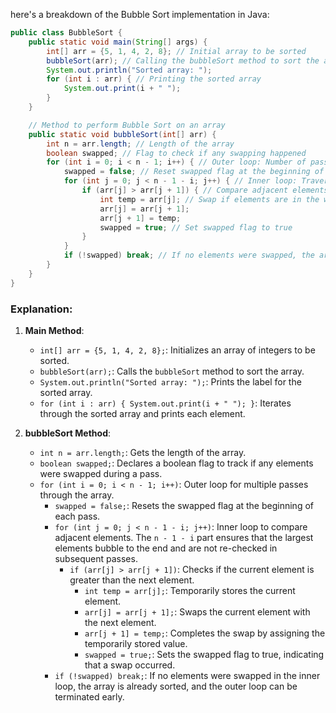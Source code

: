 here's a breakdown of the Bubble Sort implementation in Java:

```java
public class BubbleSort {
    public static void main(String[] args) {
        int[] arr = {5, 1, 4, 2, 8}; // Initial array to be sorted
        bubbleSort(arr); // Calling the bubbleSort method to sort the array
        System.out.println("Sorted array: ");
        for (int i : arr) { // Printing the sorted array
            System.out.print(i + " ");
        }
    }

    // Method to perform Bubble Sort on an array
    public static void bubbleSort(int[] arr) {
        int n = arr.length; // Length of the array
        boolean swapped; // Flag to check if any swapping happened
        for (int i = 0; i < n - 1; i++) { // Outer loop: Number of passes
            swapped = false; // Reset swapped flag at the beginning of each pass
            for (int j = 0; j < n - 1 - i; j++) { // Inner loop: Traverse the array
                if (arr[j] > arr[j + 1]) { // Compare adjacent elements
                    int temp = arr[j]; // Swap if elements are in the wrong order
                    arr[j] = arr[j + 1];
                    arr[j + 1] = temp;
                    swapped = true; // Set swapped flag to true
                }
            }
            if (!swapped) break; // If no elements were swapped, the array is already sorted
        }
    }
}
```

### Explanation:

1. **Main Method**:
   - `int[] arr = {5, 1, 4, 2, 8};`: Initializes an array of integers to be sorted.
   - `bubbleSort(arr);`: Calls the `bubbleSort` method to sort the array.
   - `System.out.println("Sorted array: ");`: Prints the label for the sorted array.
   - `for (int i : arr) { System.out.print(i + " "); }`: Iterates through the sorted array and prints each element.

2. **bubbleSort Method**:
   - `int n = arr.length;`: Gets the length of the array.
   - `boolean swapped;`: Declares a boolean flag to track if any elements were swapped during a pass.
   - `for (int i = 0; i < n - 1; i++)`: Outer loop for multiple passes through the array.
     - `swapped = false;`: Resets the swapped flag at the beginning of each pass.
     - `for (int j = 0; j < n - 1 - i; j++)`: Inner loop to compare adjacent elements. The `n - 1 - i` part ensures that the largest elements bubble to the end and are not re-checked in subsequent passes.
       - `if (arr[j] > arr[j + 1])`: Checks if the current element is greater than the next element.
         - `int temp = arr[j];`: Temporarily stores the current element.
         - `arr[j] = arr[j + 1];`: Swaps the current element with the next element.
         - `arr[j + 1] = temp;`: Completes the swap by assigning the temporarily stored value.
         - `swapped = true;`: Sets the swapped flag to true, indicating that a swap occurred.
     - `if (!swapped) break;`: If no elements were swapped in the inner loop, the array is already sorted, and the outer loop can be terminated early.